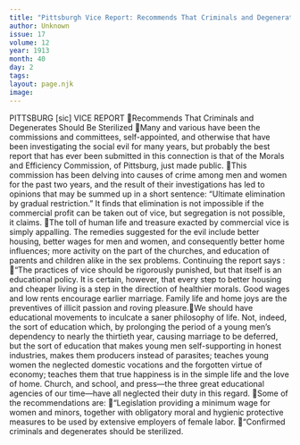 ```yaml
---
title: "Pittsburgh Vice Report: Recommends That Criminals and Degenerates Be Sterilized"
author: Unknown
issue: 17
volume: 12
year: 1913
month: 40
day: 2
tags:
layout: page.njk
image:
---
```

PITTSBURG [sic] VICE REPORT Recommends That Criminals and Degenerates Should Be Sterilized Many and various have been the commissions and committees, self-appointed, and otherwise that have been investigating the social evil for many years, but probably the best report that has ever been submitted in this connection is that of the Morals and Efficiency Commission, of Pittsburg, just made public. This commission has been delving into causes of crime among men and women for the past two years, and the result of their investigations has led to opinions that may be summed up in a short sentence: “Ultimate elimination by gradual restriction.” It finds that elimination is not impossible if the commercial profit can be taken out of vice, but segregation is not possible, it claims. The toll of human life and treasure exacted by commercial vice is simply appalling. The remedies suggested for the evil include better housing, better wages for men and women, and consequently better home influences; more activity on the part of the churches, and education of parents and children alike in the sex problems. Continuing the report says : “The practices of vice should be rigorously punished, but that itself is an educational policy. It is certain, however, that every step to better housing and cheaper living is a step in the direction of healthier morals. Good wages and low rents encourage earlier marriage. Family life and home joys are the preventives of illicit passion and roving pleasure.We should have educational movements to inculcate a saner philosophy of life. Not, indeed, the sort of education which, by prolonging the period of a young men’s dependency to nearly the thirtieth year, causing marriage to be deferred, but the sort of education that makes young men self-supporting in honest industries, makes them producers instead of parasites; teaches young women the neglected domestic vocations and the forgotten virtue of economy; teaches them that true happiness is in the simple life and the love of home. Church, and school, and press—the three great educational agencies of our time—have all neglected their duty in this regard. Some of the recommendations are: “Legislation providing a minimum wage for women and minors, together with obligatory moral and hygienic protective measures to be used by extensive employers of female labor. “Confirmed criminals and degenerates should be sterilized. 
